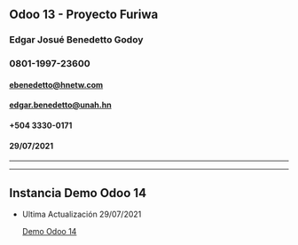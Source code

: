 
## Odoo 13 - Proyecto Furiwa
### Edgar Josué Benedetto Godoy
### 0801-1997-23600
#### ebenedetto@hnetw.com
#### edgar.benedetto@unah.hn
#### +504 3330-0171
#### 29/07/2021
___
___
## Instancia Demo Odoo 14 

* Ultima Actualización 29/07/2021

    [Demo Odoo 14](http://192.168.2.100:8900/web)